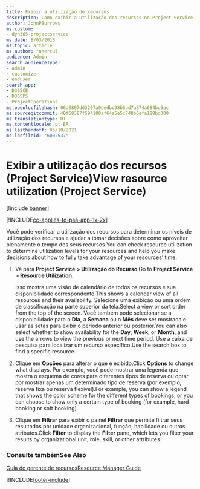 ```yaml
---
title: Exibir a utilização de recursos
description: Como exibir a utilização dos recursos no Project Service
author: JohnPBurrows
ms.custom:
- dyn365-projectservice
ms.date: 8/03/2018
ms.topic: article
ms.author: ruhercul
audience: Admin
search.audienceType:
- admin
- customizer
- enduser
search.app:
- D365CE
- D365PS
- ProjectOperations
ms.openlocfilehash: 06d6807d63207a0dedbc98b6bd7a874a684bd5ac
ms.sourcegitcommit: 40f68387f594180af64a5e5c748b6efa188bd300
ms.translationtype: HT
ms.contentlocale: pt-BR
ms.lasthandoff: 05/10/2021
ms.locfileid: "6002537"
---
```

# <a name="view-resource-utilization-project-service"></a><span data-ttu-id="c0817-103">Exibir a utilização dos recursos (Project Service)</span><span class="sxs-lookup"><span data-stu-id="c0817-103">View resource utilization (Project Service)</span></span>

[!include [banner](../includes/psa-now-project-operations.md)]

[!INCLUDE[cc-applies-to-psa-app-1x-2x](../includes/cc-applies-to-psa-app-1x-2x.md)]

<span data-ttu-id="c0817-104">Você pode verificar a utilização dos recursos para determinar os níveis de utilização dos recursos e ajudar a tomar decisões sobre como aproveitar plenamente o tempo dos seus recursos.</span><span class="sxs-lookup"><span data-stu-id="c0817-104">You can check resource utilization to determine utilization levels for your resources and help you make decisions about how to fully take advantage of your resources’ time.</span></span>  
  
1. <span data-ttu-id="c0817-105">Vá para **Project Service > Utilização do Recurso**.</span><span class="sxs-lookup"><span data-stu-id="c0817-105">Go to **Project Service > Resource Utilization**.</span></span> 

     <span data-ttu-id="c0817-106">Isso mostra uma visão de calendário de todos os recursos e sua disponibilidade correspondente.</span><span class="sxs-lookup"><span data-stu-id="c0817-106">This shows a calendar view of all resources and their availability.</span></span> <span data-ttu-id="c0817-107">Selecione uma exibição ou uma ordem de classificação na parte superior da tela.</span><span class="sxs-lookup"><span data-stu-id="c0817-107">Select a view or sort order from the top of the screen.</span></span> <span data-ttu-id="c0817-108">Você também pode selecionar se a disponibilidade para o **Dia**, a **Semana** ou o **Mês** deve ser mostrada e usar as setas para exibir o período anterior ou posterior.</span><span class="sxs-lookup"><span data-stu-id="c0817-108">You can also select whether to show availability for the **Day**, **Week**, or **Month**, and use the arrows to view the previous or next time period.</span></span> <span data-ttu-id="c0817-109">Use a caixa de pesquisa para localizar um recurso específico.</span><span class="sxs-lookup"><span data-stu-id="c0817-109">Use the search box to find a specific resource.</span></span>      
  
2. <span data-ttu-id="c0817-110">Clique em **Opções** para alterar o que é exibido.</span><span class="sxs-lookup"><span data-stu-id="c0817-110">Click **Options** to change what displays.</span></span> <span data-ttu-id="c0817-111">Por exemplo, você pode mostrar uma legenda que mostra o esquema de cores para diferentes tipos de reserva ou optar por mostrar apenas um determinado tipo de reserva (por exemplo, reserva fixa ou reserva flexível).</span><span class="sxs-lookup"><span data-stu-id="c0817-111">For example, you can show a legend that shows the color scheme for the different types of bookings, or you can choose to show only a certain type of booking (for example, hard booking or soft booking).</span></span>  

3. <span data-ttu-id="c0817-112">Clique em **Filtrar** para exibir o painel **Filtrar** que permite filtrar seus resultados por unidade organizacional, função, habilidade ou outros atributos.</span><span class="sxs-lookup"><span data-stu-id="c0817-112">Click **Filter** to display the **Filter** pane, which lets you filter your results by organizational unit, role, skill, or other attributes.</span></span>  
  
### <a name="see-also"></a><span data-ttu-id="c0817-113">Consulte também</span><span class="sxs-lookup"><span data-stu-id="c0817-113">See Also</span></span>  
 [<span data-ttu-id="c0817-114">Guia do gerente de recursos</span><span class="sxs-lookup"><span data-stu-id="c0817-114">Resource Manager Guide</span></span>](../psa/resource-manager-guide.md)


[!INCLUDE[footer-include](../includes/footer-banner.md)]